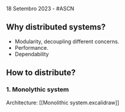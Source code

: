 18 Setembro 2023 - #ASCN

## Why distributed systems?
- Modularity, decoupling different concerns.
- Performance.
- Dependability

## How to distribute?
### 1. Monolythic system
Architecture: [[Monolithic system.excalidraw]]
